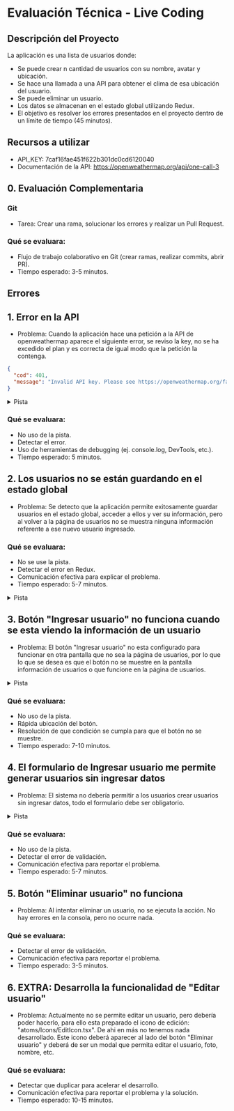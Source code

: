 # Evaluación Técnica - Live Coding

## Descripción del Proyecto

La aplicación es una lista de usuarios donde:

- Se puede crear n cantidad de usuarios con su nombre, avatar y ubicación.
- Se hace una llamada a una API para obtener el clima de esa ubicación del usuario.
- Se puede eliminar un usuario.
- Los datos se almacenan en el estado global utilizando Redux.
- El objetivo es resolver los errores presentados en el proyecto dentro de un límite de tiempo (45 minutos).

## Recursos a utilizar

- API_KEY: 7caf16fae451f622b301dc0cd6120040
- Documentación de la API: https://openweathermap.org/api/one-call-3

## 0. Evaluación Complementaria

### Git

- Tarea: Crear una rama, solucionar los errores y realizar un Pull Request.

### Qué se evaluara:

- Flujo de trabajo colaborativo en Git (crear ramas, realizar commits, abrir PR).
- Tiempo esperado: 3-5 minutos.

## Errores

## 1. Error en la API

- Problema: Cuando la aplicación hace una petición a la API de openweathermap aparece el siguiente error, se reviso la key, no se ha excedido el plan y es correcta de igual modo que la petición la contenga.

```json
{
  "cod": 401,
  "message": "Invalid API key. Please see https://openweathermap.org/faq#error401 for more info."
}
```

<details>
  <summary>Pista</summary>
  Revisa los campos que se mandan basándote en la documentación de la API.

[Documentación de la API](https://openweathermap.org/api/one-call-3)

</details>

### Qué se evaluara:

- No uso de la pista.
- Detectar el error.
- Uso de herramientas de debugging (ej. console.log, DevTools, etc.).
- Tiempo esperado: 5 minutos.

## 2. Los usuarios no se están guardando en el estado global

- Problema: Se detecto que la aplicación permite exitosamente guardar usuarios en el estado global, acceder a ellos y ver su información, pero al volver a la página de usuarios no se muestra ninguna información referente a ese nuevo usuario ingresado.

### Qué se evaluara:

- No se use la pista.
- Detectar el error en Redux.
- Comunicación efectiva para explicar el problema.
- Tiempo esperado: 5-7 minutos.

<details>
  <summary>Pista</summary>
  Revisa el estado inicial de los usuarios en el reducer "userSlice.ts".

</details>

## 3. Botón "Ingresar usuario" no funciona cuando se esta viendo la información de un usuario

- Problema: El botón "Ingresar usuario" no esta configurado para funcionar en otra pantalla que no sea la página de usuarios, por lo que lo que se desea es que el botón no se muestre en la pantalla información de usuarios o que funcione en la página de usuarios.

<details>
  <summary>Pista</summary>
  Revisa que componente permite que se muestre el modal.

</details>

### Qué se evaluara:

- No uso de la pista.
- Rápida ubicación del botón.
- Resolución de que condición se cumpla para que el botón no se muestre.
- Tiempo esperado: 7-10 minutos.

## 4. El formulario de Ingresar usuario me permite generar usuarios sin ingresar datos

- Problema: El sistema no debería permitir a los usuarios crear usuarios sin ingresar datos, todo el formulario debe ser obligatorio.

<details>
  <summary>Pista</summary>
  ¿Qué propiedad hace que un input sea obligatorio de llenar y en donde se debe utilizar?

</details>

### Qué se evaluara:

- No uso de la pista.
- Detectar el error de validación.
- Comunicación efectiva para reportar el problema.
- Tiempo esperado: 5-7 minutos.

## 5. Botón "Eliminar usuario" no funciona

- Problema: Al intentar eliminar un usuario, no se ejecuta la acción. No hay errores en la consola, pero no ocurre nada.

### Qué se evaluara:

- Detectar el error de validación.
- Comunicación efectiva para reportar el problema.
- Tiempo esperado: 3-5 minutos.

## 6. EXTRA: Desarrolla la funcionalidad de "Editar usuario"

- Problema: Actualmente no se permite editar un usuario, pero debería poder hacerlo, para ello esta preparado el icono de edición: "atoms/Icons/EditIcon.tsx". De ahi en más no tenemos nada desarrollado.
  Este icono deberá aparecer al lado del botón "Eliminar usuario" y deberá de ser un modal que permita editar el usuario, foto, nombre, etc.

### Qué se evaluara:

- Detectar que duplicar para acelerar el desarrollo.
- Comunicación efectiva para reportar el problema y la solución.
- Tiempo esperado: 10-15 minutos.
